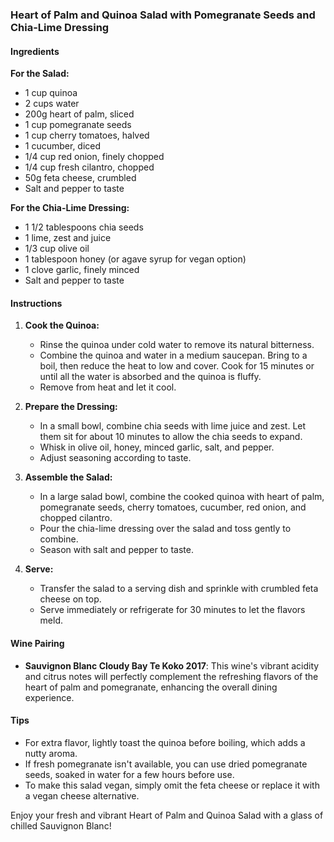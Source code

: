 ### Heart of Palm and Quinoa Salad with Pomegranate Seeds and Chia-Lime Dressing

#### Ingredients

**For the Salad:**
- 1 cup quinoa
- 2 cups water
- 200g heart of palm, sliced
- 1 cup pomegranate seeds
- 1 cup cherry tomatoes, halved
- 1 cucumber, diced
- 1/4 cup red onion, finely chopped
- 1/4 cup fresh cilantro, chopped
- 50g feta cheese, crumbled
- Salt and pepper to taste

**For the Chia-Lime Dressing:**
- 1 1/2 tablespoons chia seeds
- 1 lime, zest and juice
- 1/3 cup olive oil
- 1 tablespoon honey (or agave syrup for vegan option)
- 1 clove garlic, finely minced
- Salt and pepper to taste

#### Instructions

1. **Cook the Quinoa:**
   - Rinse the quinoa under cold water to remove its natural bitterness.
   - Combine the quinoa and water in a medium saucepan. Bring to a boil, then reduce the heat to low and cover. Cook for 15 minutes or until all the water is absorbed and the quinoa is fluffy.
   - Remove from heat and let it cool.

2. **Prepare the Dressing:**
   - In a small bowl, combine chia seeds with lime juice and zest. Let them sit for about 10 minutes to allow the chia seeds to expand.
   - Whisk in olive oil, honey, minced garlic, salt, and pepper.
   - Adjust seasoning according to taste.

3. **Assemble the Salad:**
   - In a large salad bowl, combine the cooked quinoa with heart of palm, pomegranate seeds, cherry tomatoes, cucumber, red onion, and chopped cilantro.
   - Pour the chia-lime dressing over the salad and toss gently to combine.
   - Season with salt and pepper to taste.

4. **Serve:**
   - Transfer the salad to a serving dish and sprinkle with crumbled feta cheese on top.
   - Serve immediately or refrigerate for 30 minutes to let the flavors meld.

#### Wine Pairing
- **Sauvignon Blanc Cloudy Bay Te Koko 2017**: This wine's vibrant acidity and citrus notes will perfectly complement the refreshing flavors of the heart of palm and pomegranate, enhancing the overall dining experience.

#### Tips
- For extra flavor, lightly toast the quinoa before boiling, which adds a nutty aroma.
- If fresh pomegranate isn't available, you can use dried pomegranate seeds, soaked in water for a few hours before use.
- To make this salad vegan, simply omit the feta cheese or replace it with a vegan cheese alternative. 

Enjoy your fresh and vibrant Heart of Palm and Quinoa Salad with a glass of chilled Sauvignon Blanc!